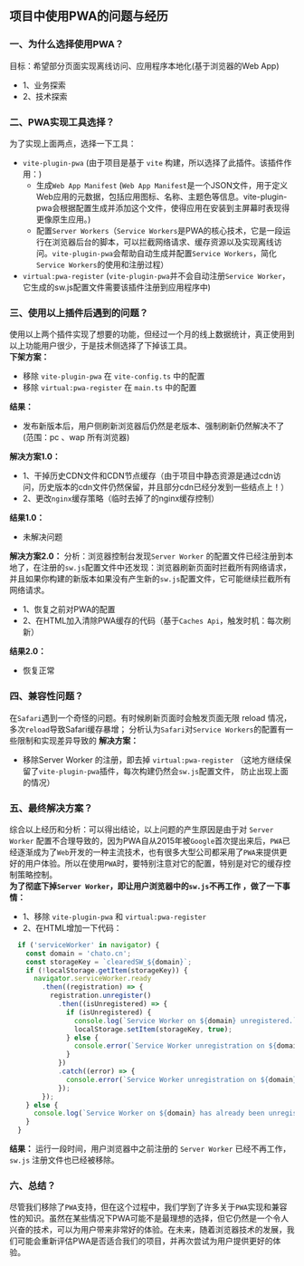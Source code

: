 ## 项目中使用PWA的问题与经历

### 一、为什么选择使用PWA？
  目标：希望部分页面实现离线访问、应用程序本地化(基于浏览器的Web App)
  + 1、业务探索
  + 2、技术探索

### 二、PWA实现工具选择？
  为了实现上面两点，选择一下工具：
  + `vite-plugin-pwa` (由于项目是基于 `vite` 构建，所以选择了此插件。该插件作用：)
    -  生成`Web App Manifest` (`Web App Manifest`是一个JSON文件，用于定义Web应用的元数据，包括应用图标、名称、主题色等信息。vite-plugin-pwa会根据配置生成并添加这个文件，使得应用在安装到主屏幕时表现得更像原生应用。)
    - 配置`Server Workers`（`Service Workers`是PWA的核心技术，它是一段运行在浏览器后台的脚本，可以拦截网络请求、缓存资源以及实现离线访问。`vite-plugin-pwa`会帮助自动生成并配置`Service Workers`，简化`Service Workers`的使用和注册过程）
  +  `virtual:pwa-register` (`vite-plugin-pwa`并不会自动注册`Service Worker`，它生成的sw.js配置文件需要该插件注册到应用程序中)




### 三、使用以上插件后遇到的问题？
  使用以上两个插件实现了想要的功能，但经过一个月的线上数据统计，真正使用到以上功能用户很少，于是技术侧选择了下掉该工具。
  <br>
  **下架方案：**
  + 移除 `vite-plugin-pwa` 在 `vite-config.ts` 中的配置
  + 移除 `virtual:pwa-register` 在 `main.ts` 中的配置

  **结果：**
  + 发布新版本后，用户侧刷新浏览器后仍然是老版本、强制刷新仍然解决不了(范围：pc 、wap 所有浏览器)
  
  **解决方案1.0：**
  + 1、干掉历史CDN文件和CDN节点缓存（由于项目中静态资源是通过cdn访问，历史版本的cdn文件仍然保留，并且部分cdn已经分发到一些结点上！）
  + 2、更改`nginx`缓存策略（临时去掉了的nginx缓存控制）
  
  **结果1.0：**
  + 未解决问题
  
  **解决方案2.0：**
    分析：浏览器控制台发现`Server Worker` 的配置文件已经注册到本地了，在注册的`sw.js`配置文件中还发现：浏览器刷新页面时拦截所有网络请求，并且如果你构建的新版本如果没有产生新的`sw.js`配置文件，它可能继续拦截所有网络请求。
  + 1、恢复之前对PWA的配置
  + 2、在HTML加入清除PWA缓存的代码（基于`Caches Api`，触发时机：每次刷新）
  
  **结果2.0：**
  + 恢复正常

### 四、兼容性问题？
  在`Safari`遇到一个奇怪的问题。有时候刷新页面时会触发页面无限 reload 情况，多次`reload`导致Safari缓存暴增；
  分析认为`Safari`对`Service Workers`的配置有一些限制和实现差异导致的
  **解决方案：**
  + 移除Server Worker 的注册，即去掉 `virtual:pwa-register` （这地方继续保留了`vite-plugin-pwa`插件，每次构建仍然会`sw.js`配置文件， 防止出现上面的情况）

### 五、最终解决方案？
  综合以上经历和分析：可以得出结论，以上问题的产生原因是由于对 `Server Worker` 配置不合理导致的，因为PWA自从2015年被`Google`首次提出来后，`PWA`已经逐渐成为了`Web`开发的一种主流技术，也有很多大型公司都采用了`PWA`来提供更好的用户体验。所以在使用`PWA`时，要特别注意对它的配置，特别是对它的缓存控制策略控制。
  <br>
  **为了彻底下掉`Server Worker`，即让用户浏览器中的`sw.js`不再工作 ，做了一下事情：**
  
  + 1、移除 `vite-plugin-pwa` 和  `virtual:pwa-register`
  + 2、在HTML增加一下代码：
  ```js
    if ('serviceWorker' in navigator) {
      const domain = 'chato.cn';
      const storageKey = `clearedSW_${domain}`;
      if (!localStorage.getItem(storageKey)) {
        navigator.serviceWorker.ready
          .then((registration) => {
            registration.unregister()
              .then((isUnregistered) => {
                if (isUnregistered) {
                  console.log(`Service Worker on ${domain} unregistered.`);
                  localStorage.setItem(storageKey, true);
                } else {
                  console.error(`Service Worker unregistration on ${domain} failed.`);
                }
              })
              .catch((error) => {
                console.error(`Service Worker unregistration on ${domain} failed:`, error);
              });
          });
      } else {
        console.log(`Service Worker on ${domain} has already been unregistered.`);
      }
    }
  ```
  **结果：**
    运行一段时间，用户浏览器中之前注册的 `Server Worker` 已经不再工作，`sw.js` 注册文件也已经被移除。
  
### 六、总结？
  尽管我们移除了`PWA`支持，但在这个过程中，我们学到了许多关于`PWA`实现和兼容性的知识。虽然在某些情况下PWA可能不是最理想的选择，但它仍然是一个令人兴奋的技术，可以为用户带来非常好的体验。在未来，随着浏览器技术的发展，我们可能会重新评估PWA是否适合我们的项目，并再次尝试为用户提供更好的体验。